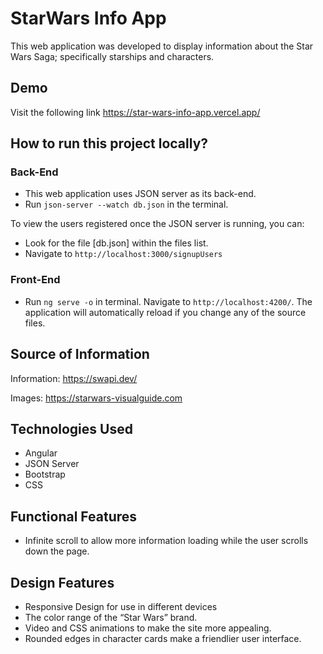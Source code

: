 # StarWars Info App

This web application was developed to display information about the Star Wars Saga; specifically starships and characters.

## Demo

Visit the following link
https://star-wars-info-app.vercel.app/

## How to run this project locally?

### Back-End 

- This web application uses JSON server as its back-end.
- Run `json-server --watch db.json`  in the terminal. 

To view the users registered once the JSON server is running, you can:
- Look for the file [db.json] within the files list.
- Navigate to `http://localhost:3000/signupUsers`

### Front-End 

- Run `ng serve -o`  in terminal. Navigate to `http://localhost:4200/`. The application will automatically reload if you change any of the source files.

## Source of Information

Information: https://swapi.dev/

Images: https://starwars-visualguide.com

## Technologies Used

- Angular
- JSON Server
- Bootstrap
- CSS

## Functional Features

- Infinite scroll to allow more information loading while the user scrolls down the page.

## Design Features

- Responsive Design for use in different devices 
- The color range of the “Star Wars” brand.
- Video and CSS animations to make the site more appealing.
- Rounded edges in character cards make a friendlier user interface.
